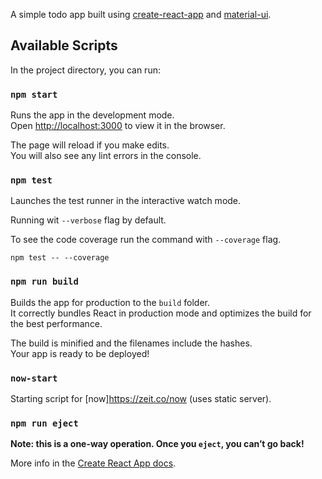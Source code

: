 A simple todo app built using [create-react-app](https://github.com/facebookincubator/create-react-app) and [material-ui](material-ui.com).

## Available Scripts

In the project directory, you can run:

### `npm start`

Runs the app in the development mode.<br>
Open [http://localhost:3000](http://localhost:3000) to view it in the browser.

The page will reload if you make edits.<br>
You will also see any lint errors in the console.

### `npm test`

Launches the test runner in the interactive watch mode.<br>

Running wit `--verbose` flag by default.

To see the code coverage run the command with `--coverage` flag.

`npm test -- --coverage`

### `npm run build`

Builds the app for production to the `build` folder.<br>
It correctly bundles React in production mode and optimizes the build for the best performance.

The build is minified and the filenames include the hashes.<br>
Your app is ready to be deployed!

### `now-start`

Starting script for [now]https://zeit.co/now (uses static server).

### `npm run eject`

**Note: this is a one-way operation. Once you `eject`, you can’t go back!**

More info in the [Create React App docs](https://github.com/facebookincubator/create-react-app).
